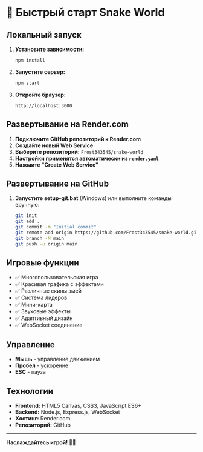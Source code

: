 # 🚀 Быстрый старт Snake World

## Локальный запуск

1. **Установите зависимости:**
   ```bash
   npm install
   ```

2. **Запустите сервер:**
   ```bash
   npm start
   ```

3. **Откройте браузер:**
   ```
   http://localhost:3000
   ```

## Развертывание на Render.com

1. **Подключите GitHub репозиторий к Render.com**
2. **Создайте новый Web Service**
3. **Выберите репозиторий:** `Frost343545/snake-world`
4. **Настройки применятся автоматически из `render.yaml`**
5. **Нажмите "Create Web Service"**

## Развертывание на GitHub

1. **Запустите setup-git.bat** (Windows) или выполните команды вручную:
   ```bash
   git init
   git add .
   git commit -m "Initial commit"
   git remote add origin https://github.com/Frost343545/snake-world.git
   git branch -M main
   git push -u origin main
   ```

## Игровые функции

- ✅ Многопользовательская игра
- ✅ Красивая графика с эффектами
- ✅ Различные скины змей
- ✅ Система лидеров
- ✅ Мини-карта
- ✅ Звуковые эффекты
- ✅ Адаптивный дизайн
- ✅ WebSocket соединение

## Управление

- **Мышь** - управление движением
- **Пробел** - ускорение
- **ESC** - пауза

## Технологии

- **Frontend:** HTML5 Canvas, CSS3, JavaScript ES6+
- **Backend:** Node.js, Express.js, WebSocket
- **Хостинг:** Render.com
- **Репозиторий:** GitHub

---

**Наслаждайтесь игрой! 🐍✨**
